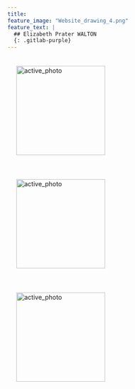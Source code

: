 ```yaml
---
title:  
feature_image: "Website_drawing_4.png"
feature_text: |
  ## Elizabeth Prater WALTON 
  {: .gitlab-purple}
---
```


<p>
<a href="creation/2022/08/29/proj-grid/"><img src="../Grid_first_insta.jpg" alt="active_photo" style="width:200px;height:200px;margin:20px 20px"></a>

<a href="research/2022/05/03/dance-style-transitions/"><img src="../P3_alignment.png" alt="active_photo" style="width:200px;height:200px;margin:20px 20px"></a>

<a href="research/2021/04/16/reconciling/"><img src="../reconcile.png" alt="active_photo" style="width:200px;height:200px;margin:20px 20px"></a>

  </p>

